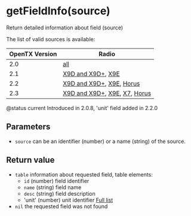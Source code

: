 # getFieldInfo(source)

Return detailed information about field (source)

The list of valid sources is available:

| OpenTX Version | Radio                                                                                                                                                                                                                                                                                                                                |
| -------------- | ------------------------------------------------------------------------------------------------------------------------------------------------------------------------------------------------------------------------------------------------------------------------------------------------------------------------------------ |
| 2.0            | [all](http://downloads-20.open-tx.org/firmware/lua\_fields.txt)                                                                                                                                                                                                                                                                      |
| 2.1            | [X9D and X9D+](http://downloads-21.open-tx.org/firmware/lua\_fields\_taranis.txt), [X9E](http://downloads-21.open-tx.org/firmware/lua\_fields\_taranis\_x9e.txt)                                                                                                                                                                     |
| 2.2            | [X9D and X9D+](http://downloads.open-tx.org/2.2/release/firmware/lua\_fields\_x9d.txt), [X9E](http://downloads.open-tx.org/2.2/release/firmware/lua\_fields\_x9e.txt), [Horus](http://downloads.open-tx.org/2.2/release/firmware/lua\_fields\_x12s.txt)                                                                              |
| 2.3            | [X9D and X9D+](http://downloads.open-tx.org/2.3/release/firmware/lua\_fields\_x9d.txt), [X9E](http://downloads.open-tx.org/2.3/release/firmware/lua\_fields\_x9e.txt), [X7](http://downloads.open-tx.org/2.3/release/firmware/lua\_fields\_x7.txt), [Horus](http://downloads.open-tx.org/2.3/release/firmware/lua\_fields\_x12s.txt) |

@status current Introduced in 2.0.8, 'unit' field added in 2.2.0

## Parameters

* `source` can be an identifier (number) or a name (string) of the source.

## Return value

* `table` information about requested field, table elements:
  * `id` (number) field identifier
  * `name` (string) field name
  * `desc` (string) field description
  * 'unit' (number) unit identifier [Full list](../../appendix/units.md)
* `nil` the requested field was not found
